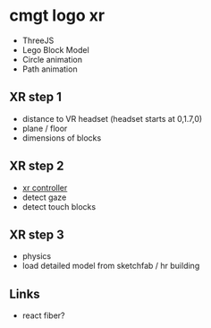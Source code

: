 # cmgt logo xr

- ThreeJS
- Lego Block Model
- Circle animation
- Path animation

## XR step 1

- distance to VR headset (headset starts at 0,1.7,0)
- plane / floor
- dimensions of blocks

## XR step 2

- [xr controller](https://codingxr.com/articles/getting-started-with-webxr-and-threejs/)
- detect gaze
- detect touch blocks

## XR step 3

- physics
- load detailed model from sketchfab / hr building

## Links

- react fiber?